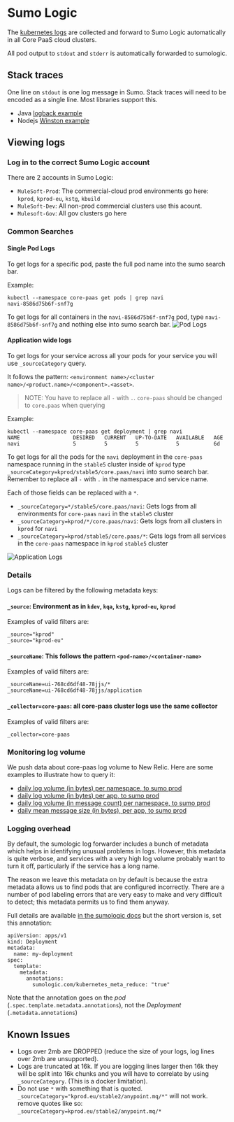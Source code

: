 # Sumo Logic

The [kubernetes
logs](https://kubernetes.io/docs/concepts/cluster-administration/logging/) are
collected and forward to Sumo Logic automatically in all Core PaaS cloud
clusters.

All pod output to `stdout` and `stderr` is automatically forwarded to
sumologic.

## Stack traces

One line on `stdout` is one log message in Sumo. Stack traces will need to be
encoded as a single line.  Most libraries support this.

* Java [logback example](https://github.com/mulesoft/amc-agent-reg-facade/blob/f3b48b7857e9e895365383532bb7fa73f5fd1070/amc-agent-reg-facade-service/src/main/resources/logback-spring.xml#L12-L24)
* Nodejs [Winston example](https://github.com/mulesoft/audit-log-service/blob/b44ff0b0e8b614789536d9fca2f2079653dd6a0f/config/default.js#L91)

## Viewing logs

### Log in to the correct Sumo Logic account

There are 2 accounts in Sumo Logic:

* `MuleSoft-Prod`: The commercial-cloud prod environments go here: `kprod`,
  `kprod-eu`, `kstg`, `kbuild`
* `MuleSoft-Dev`: All non-prod commercial clusters use this acount.
* `Mulesoft-Gov`: All gov clusters go here

### Common Searches

#### Single Pod Logs

To get logs for a specific pod, paste the full pod name into the sumo search bar.

Example:

```
kubectl --namespace core-paas get pods | grep navi
navi-8586d75b6f-snf7g
```

To get logs for all containers in the `navi-8586d75b6f-snf7g` pod, type
`navi-8586d75b6f-snf7g` and nothing else into sumo search bar.
![Pod Logs](https://user-images.githubusercontent.com/2194285/49746651-a2efe400-fc6f-11e8-9145-bfb3f9962076.png)

#### Application wide logs

To get logs for your service across all your pods for your service you will use
`_sourceCategory` query.

It follows the pattern: `<environment name>/<cluster name>/<product.name>/<component>.<asset>`.
  > NOTE: You have to replace all `-` with `.`. `core-paas` should be changed
  > to `core.paas` when querying

Example:

```
kubectl --namespace core-paas get deployment | grep navi
NAME                 DESIRED   CURRENT   UP-TO-DATE   AVAILABLE   AGE
navi                 5         5         5            5           6d
```

To get logs for all the pods for the `navi` deployment in the `core-paas`
namespace running in the `stable5` cluster inside of `kprod` type
`_sourceCategory=kprod/stable5/core.paas/navi` into sumo search bar. Remember
to replace all `-` with `.` in the namespace and service name.

Each of those fields can be replaced with a `*`.

* `_sourceCategory=*/stable5/core.paas/navi`: Gets logs from all environments
  for `core-paas` `navi` in the `stable5` cluster
* `_sourceCategory=kprod/*/core.paas/navi`:  Gets logs from all clusters in
  `kprod` for `navi`
* `_sourceCategory=kprod/stable5/core.paas/*`: Gets logs from all services in
  the `core-paas` namespace in `kprod` `stable5` cluster

![Application Logs](https://user-images.githubusercontent.com/2194285/49768587-c421f600-fcaa-11e8-87c7-d1ab09eba126.png)

### Details

Logs can be filtered by the following metadata keys:

#### `_source`: Environment as in `kdev`, `kqa`, `kstg`, `kprod-eu`, `kprod`

Examples of valid filters are:

```
_source="kprod"
_source="kprod-eu"
```

#### `_sourceName`: This follows the pattern `<pod-name>/<container-name>`

Examples of valid filters are:

```
_sourceName=ui-768cd6df48-78jjs/*
_sourceName=ui-768cd6df48-78jjs/application
```

#### `_collector=core-paas`: all core-paas cluster logs use the same collector

Examples of valid filters are:

```
_collector=core-paas
```

### Monitoring log volume

We push data about core-paas log volume to New Relic. Here are some examples to
illustrate how to query it:

* [daily log volume (in bytes) per namespace, to sumo prod](https://one.nr/0GbRmN5KYjy)
* [daily log volume (in bytes) per app, to sumo prod](https://one.nr/0xZw0DgnDwv)
* [daily log volume (in message count) per namespace, to sumo prod](https://one.nr/04ERPKmyDwW)
* [daily mean message size (in bytes), per app, to sumo prod](https://one.nr/0eqwyJL61Rn)

### Logging overhead

By default, the sumologic log forwarder includes a bunch of metadata which
helps in identifying unusual problems in logs. However, this metadata is quite
verbose, and services with a very high log volume probably want to turn it off,
particularly if the service has a long name.

The reason we leave this metadata on by default is because the extra metadata
allows us to find pods that are configured incorrectly. There are a number of
pod labeling errors that are very easy to make and very difficult to detect;
this metadata permits us to find them anyway.

Full details are available [in the sumologic
docs](https://github.com/SumoLogic/fluentd-kubernetes-sumologic#reducing-kubernetes-metadata)
but the short version is, set this annotation:

```
apiVersion: apps/v1
kind: Deployment
metadata:
  name: my-deployment
spec:
  template:
    metadata:
      annotations:
        sumologic.com/kubernetes_meta_reduce: "true"
```

Note that the annotation goes on the _pod_ (`.spec.template.metadata.annotations`), not the _Deployment_ (`.metadata.annotations`)

## Known Issues

* Logs over 2mb are DROPPED (reduce the size of your logs, log lines over 2mb
  are unsupported).
* Logs are truncated at 16k. If you are logging lines larger then 16k they will
  be split into 16k chunks and you will have to correlate by using
  `_sourceCategory`. (This is a docker limitation).
* Do not use `*` with something that is quoted.
  `_sourceCategory="kprod.eu/stable2/anypoint.mq/*"` will not work. remove
  quotes like so: `_sourceCategory=kprod.eu/stable2/anypoint.mq/*`
